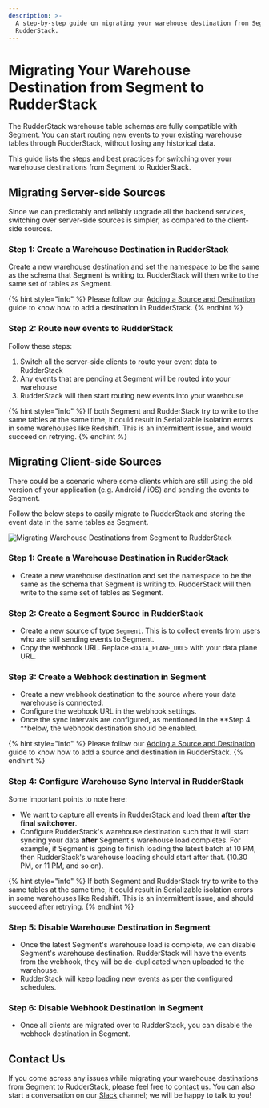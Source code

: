 ```yaml
---
description: >-
  A step-by-step guide on migrating your warehouse destination from Segment to
  RudderStack.
---
```


# Migrating Your Warehouse Destination from Segment to RudderStack

The RudderStack warehouse table schemas are fully compatible with Segment. You can start routing new events to your existing warehouse tables  through RudderStack, without losing any historical data.

This guide lists the steps and best practices for switching over your warehouse destinations from Segment to RudderStack.

## Migrating Server-side Sources

Since we can predictably and reliably upgrade all the backend services, switching over server-side sources is simpler, as compared to the client-side sources.

### **Step 1: Create a Warehouse Destination in RudderStack**

Create a new warehouse destination and set the namespace to be the same as the schema that Segment is writing to. RudderStack will then write to the same set of tables as Segment.

{% hint style="info" %}
Please follow our [Adding a Source and Destination](https://docs.rudderstack.com/getting-started/adding-source-and-destination-rudderstack) guide to know how to add a destination in RudderStack.
{% endhint %}

### **Step 2: Route new events to RudderStack**

Follow these steps:

1. Switch all the server-side clients to route your event data to RudderStack
2. Any events that are pending at Segment will be routed into your warehouse
3. RudderStack will then start routing new events into your warehouse

{% hint style="info" %}
If both Segment and RudderStack try to write to the same tables at the same time, it could result in Serializable isolation errors in some warehouses like Redshift. This is an intermittent issue, and would succeed on retrying.
{% endhint %}

## Migrating Client-side Sources

There could be a scenario where some clients which are still using the old version of your application (e.g. Android / iOS) and sending the events to Segment. 

Follow the below steps to easily migrate to RudderStack and storing the event data in the same tables as Segment.

![Migrating Warehouse Destinations from Segment to RudderStack](../../.gitbook/assets/warehouse-migration.png)

### **Step 1: Create a Warehouse Destination in RudderStack**

* Create a new warehouse destination and set the namespace to be the same as the schema that Segment is writing to. RudderStack will then write to the same set of tables as Segment.

### **Step 2: Create a Segment Source in RudderStack**

* Create a new source of type `Segment`. This is to collect events from users who are still sending events to Segment.
* Copy the webhook URL. Replace `<DATA_PLANE_URL>` with your data plane URL.

### **Step 3: Create a Webhook destination in Segment**

* Create a new webhook destination to the source where your data warehouse is connected.
* Configure the webhook URL in the webhook settings.
* Once the sync intervals are configured, as mentioned in the **Step 4 **below, the webhook destination should be enabled.

{% hint style="info" %}
Please follow our [Adding a Source and Destination](https://docs.rudderstack.com/getting-started/adding-source-and-destination-rudderstack) guide to know how to add a source and destination in RudderStack.
{% endhint %}

### **Step 4:** **Configure Warehouse Sync Interval in RudderStack**

Some important points to note here:

* We want to capture all events in RudderStack and load them **after the final switchover**.
* Configure RudderStack's warehouse destination such that it will start syncing your data **after** Segment's warehouse load completes. For example, if Segment is going to finish loading the latest batch at 10 PM, then RudderStack's warehouse loading should start after that. (10.30 PM, or 11 PM, and so on).

{% hint style="info" %}
If both Segment and RudderStack try to write to the same tables at the same time, it could result in Serializable isolation errors in some warehouses like Redshift. This is an intermittent issue, and should succeed after retrying.
{% endhint %}

### **Step 5: Disable Warehouse Destination in Segment**

* Once the latest Segment's warehouse load is complete, we can disable Segment's warehouse destination. RudderStack will have the events from the webhook, they will be de-duplicated when uploaded to the warehouse.
* RudderStack will keep loading new events as per the configured schedules.

### **Step 6: Disable Webhook Destination in Segment**

* Once all clients are migrated over to RudderStack, you can disable the webhook destination in Segment.

## Contact Us

If you come across any issues while migrating your warehouse destinations from Segment to RudderStack, please feel free to [contact us](mailto:%20docs@rudderstack.com). You can also start a conversation on our [Slack](https://resources.rudderstack.com/join-rudderstack-slack) channel; we will be happy to talk to you!
